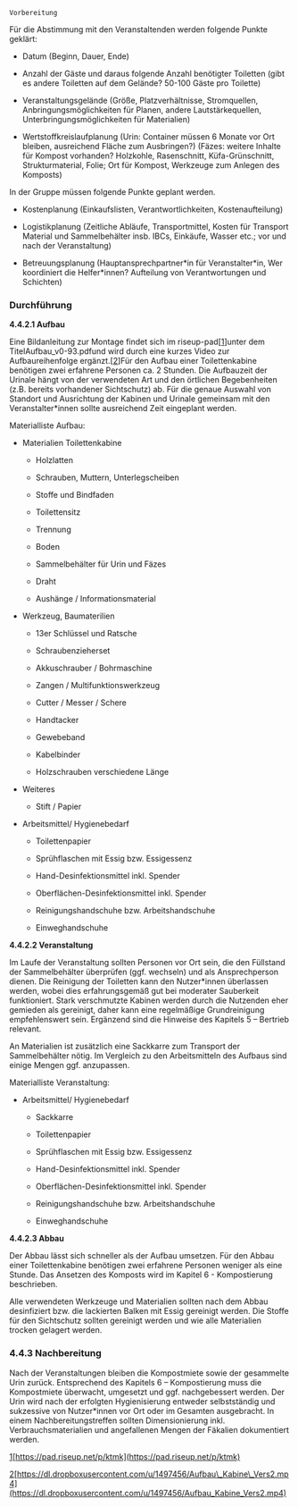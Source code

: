 ```
Vorbereitung
```





Für die Abstimmung mit den Veranstaltenden werden folgende Punkte geklärt:

* Datum \(Beginn, Dauer, Ende\)

* Anzahl der Gäste und daraus folgende Anzahl benötigter Toiletten \(gibt es andere Toiletten auf dem Gelände? 50-100 Gäste pro Toilette\)

* Veranstaltungsgelände \(Größe, Platzverhältnisse, Stromquellen, Anbringungsmöglichkeiten für Planen, andere Lautstärkequellen, Unterbringungsmöglichkeiten für Materialien\)

* Wertstoffkreislaufplanung \(Urin: Container müssen 6 Monate vor Ort bleiben, ausreichend Fläche zum Ausbringen?\) \(Fäzes: weitere Inhalte für Kompost vorhanden? Holzkohle, Rasenschnitt, Küfa-Grünschnitt, Strukturmaterial, Folie; Ort für Kompost, Werkzeuge zum Anlegen des Komposts\)

In der Gruppe müssen folgende Punkte geplant werden.

* Kostenplanung \(Einkaufslisten, Verantwortlichkeiten, Kostenaufteilung\)

* Logistikplanung \(Zeitliche Abläufe, Transportmittel, Kosten für Transport Material und Sammelbehälter insb. IBCs, Einkäufe, Wasser etc.; vor und nach der Veranstaltung\)

* Betreuungsplanung \(Hauptansprechpartner\*in für Veranstalter\*in, Wer koordiniert die Helfer\*innen? Aufteilung von Verantwortungen und Schichten\)

### Durchführung

**4.4.2.1 Aufbau**

Eine Bildanleitung zur Montage findet sich im riseup-pad\[[1](#sdfootnote1sym)\]unter dem TitelAufbau\_v0-93.pdfund wird durch eine kurzes Video zur Aufbaureihenfolge ergänzt.\[[2](#sdfootnote2sym)\]Für den Aufbau einer Toilettenkabine benötigen zwei erfahrene Personen ca. 2 Stunden. Die Aufbauzeit der Urinale hängt von der verwendeten Art und den örtlichen Begebenheiten \(z.B. bereits vorhandener Sichtschutz\) ab. Für die genaue Auswahl von Standort und Ausrichtung der Kabinen und Urinale gemeinsam mit den Veranstalter\*innen sollte ausreichend Zeit eingeplant werden.

Materialliste Aufbau:

* Materialien Toilettenkabine

  * Holzlatten

  * Schrauben, Muttern, Unterlegscheiben

  * Stoffe und Bindfaden

  * Toilettensitz

  * Trennung

  * Boden

  * Sammelbehälter für Urin und Fäzes

  * Draht

  * Aushänge / Informationsmaterial

* Werkzeug, Baumaterilien

  * 13er Schlüssel und Ratsche

  * Schraubenzieherset

  * Akkuschrauber / Bohrmaschine

  * Zangen / Multifunktionswerkzeug

  * Cutter / Messer / Schere

  * Handtacker

  * Gewebeband

  * Kabelbinder

  * Holzschrauben verschiedene Länge

* Weiteres

  * Stift / Papier

* Arbeitsmittel/ Hygienebedarf

  * Toilettenpapier

  * Sprühflaschen mit Essig bzw. Essigessenz

  * Hand-Desinfektionsmittel inkl. Spender

  * Oberflächen-Desinfektionsmittel inkl. Spender

  * Reinigungshandschuhe bzw. Arbeitshandschuhe

  * Einweghandschuhe

**4.4.2.2 Veranstaltung**

Im Laufe der Veranstaltung sollten Personen vor Ort sein, die den Füllstand der Sammelbehälter überprüfen \(ggf. wechseln\) und als Ansprechperson dienen. Die Reinigung der Toiletten kann den Nutzer\*innen überlassen werden, wobei dies erfahrungsgemäß gut bei moderater Sauberkeit funktioniert. Stark verschmutzte Kabinen werden durch die Nutzenden eher gemieden als gereinigt, daher kann eine regelmäßige Grundreinigung empfehlenswert sein. Ergänzend sind die Hinweise des Kapitels 5 – Bertrieb relevant.

An Materialien ist zusätzlich eine Sackkarre zum Transport der Sammelbehälter nötig. Im Vergleich zu den Arbeitsmitteln des Aufbaus sind einige Mengen ggf. anzupassen.

Materialliste Veranstaltung:

* Arbeitsmittel/ Hygienebedarf

  * Sackkarre

  * Toilettenpapier

  * Sprühflaschen mit Essig bzw. Essigessenz

  * Hand-Desinfektionsmittel inkl. Spender

  * Oberflächen-Desinfektionsmittel inkl. Spender

  * Reinigungshandschuhe bzw. Arbeitshandschuhe

  * Einweghandschuhe

**4.4.2.3 Abbau**

Der Abbau lässt sich schneller als der Aufbau umsetzen. Für den Abbau einer Toilettenkabine benötigen zwei erfahrene Personen weniger als eine Stunde. Das Ansetzen des Komposts wird im Kapitel 6 - Kompostierung beschrieben.

Alle verwendeten Werkzeuge und Materialien sollten nach dem Abbau desinfiziert bzw. die lackierten Balken mit Essig gereinigt werden. Die Stoffe für den Sichtschutz sollten gereinigt werden und wie alle Materialien trocken gelagert werden.

### 4.4.3 Nachbereitung

Nach der Veranstaltungen bleiben die Kompostmiete sowie der gesammelte Urin zurück. Entsprechend des Kapitels 6 – Kompostierung muss die Kompostmiete überwacht, umgesetzt und ggf. nachgebessert werden. Der Urin wird nach der erfolgten Hygienisierung entweder selbstständig und sukzessive von Nutzer\*innen vor Ort oder im Gesamten ausgebracht. In einem Nachbereitungstreffen sollten Dimensionierung inkl. Verbrauchsmaterialien und angefallenen Mengen der Fäkalien dokumentiert werden.

[1](#sdfootnote1anc)[https://pad.riseup.net/p/ktmk](https://pad.riseup.net/p/ktmk)

[2](#sdfootnote2anc)[https://dl.dropboxusercontent.com/u/1497456/Aufbau\_Kabine\_Vers2.mp4](https://dl.dropboxusercontent.com/u/1497456/Aufbau_Kabine_Vers2.mp4)

 

